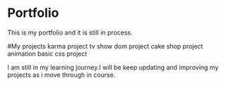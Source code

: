# Portfolio

This is my portfolio and it is still in process. 


#My projects
karma project
tv show dom project
cake shop project
animation basic css project


I am still in my learning journey.I  will be keep updating and improving my projects as i move through in course. 

